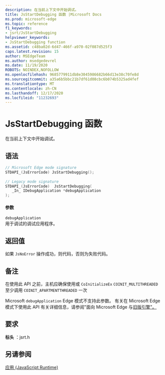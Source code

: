 ```yaml
---
description: 在当前上下文中开始调试。
title: JsStartDebugging 函数 |Microsoft Docs
ms.prod: microsoft-edge
ms.topic: reference
f1_keywords:
- jsrt/JsStartDebugging
helpviewer_keywords:
- JsStartDebugging function
ms.assetid: c48ba02d-6d47-466f-a970-02f087d525f3
caps.latest.revision: 15
author: MSEdgeTeam
ms.author: msedgedevrel
ms.date: 11/19/2020
ROBOTS: NOINDEX,NOFOLLOW
ms.openlocfilehash: 9685779911db8e3045986682b66d13e38c70fe8d
ms.sourcegitcommit: a35a6b5bbc21b7df61d08cbc6b074b5325ad4fef
ms.translationtype: MT
ms.contentlocale: zh-CN
ms.lasthandoff: 12/17/2020
ms.locfileid: "11232693"
---
```

# JsStartDebugging 函数

在当前上下文中开始调试。  
  
## 语法  
  
```cpp  
// Microsoft Edge mode signature  
STDAPI_(JsErrorCode) JsStartDebugging();  
  
// Legacy mode signature  
STDAPI_(JsErrorCode)  JsStartDebugging(  
   _In_ IDebugApplication *debugApplication  
);  
```  
  
#### 参数  
 `debugApplication`  
 用于调试的调试应用程序。  
  
## 返回值  
 如果 `JsNoError` 操作成功，则代码，否则为失败代码。  
  
## 备注  
 在使用此 API 之前，主机应确保使用或 `CoInitializeEx` `COINIT_MULTITHREADED` 至少调用 `COINIT_APARTMENTTHREADED` 一次  
  
 Microsoft `debugApplication` Edge 模式不支持此参数。 有关在 Microsoft Edge 模式下使用此 API 有关详细信息，请参阅"面向 Microsoft Edge 与[旧版引擎"。](../chakra-hosting/targeting-edge-vs-legacy-engines-in-jsrt-apis.md)  
  
## 要求  
 **标头** ：jsrt.h  
  
## 另请参阅  
 [应用 (JavaScript Runtime)](../chakra-hosting/reference-javascript-runtime.md)
